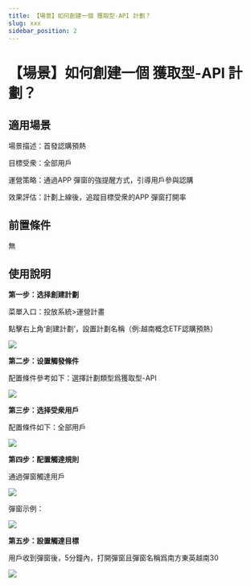 ```yaml
---
title: 【場景】如何創建一個 獲取型-API 計劃？
slug: xxx
sidebar_position: 2
---
```



# 【場景】如何創建一個 獲取型-API 計劃？

## 適用場景

場景描述：首發認購預熱

目標受衆：全部用戶

運營策略：通過APP 彈窗的強提醒方式，引導用戶參與認購

效果評估：計劃上線後，追蹤目標受衆的APP 彈窗打開率

## 前置條件

無

## 使用說明

**第一步：选择創建計劃**

菜單入口：投放系統&gt;運營計畫

點擊右上角‘創建計劃’，設置計劃名稱（例:越南概念ETF認購預熱）

<img src="/assets/JtTLbo8a1oSayOx8CUxct7aCnyd.png"/>

**第二步：设置觸發條件**

配置條件參考如下：選擇計劃類型爲獲取型-API

<img src="/assets/EJa8bhlzkorCN7xZZHic8DGbnGe.png"/>

**第三步：选择受衆用戶**

配置條件如下：全部用戶

<img src="/assets/YhWzbTkfSo2EnbxE34pcB1RHnMh.png"/>

**第四步：配置觸達規則**

通過彈窗觸達用戶

<img src="/assets/X7Z0bZHmWopyCMxlwKycm5NAnXg.png"/>

彈窗示例：

<img src="/assets/VCkBbVWvFoiMiTxRbwScWj9inUu.jpeg"/>

**第五步：設置觸達目標**

用戶收到彈窗後，5分鐘內，打開彈窗且彈窗名稱爲南方東英越南30

<img src="/assets/LAu7bZ23WoTjOsxEv91coh0rnKe.png"/>


